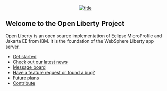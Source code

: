 <p align="center">
  <a href="https://openliberty.io/">
    <img src="https://github.com/OpenLiberty/logos/blob/main/combomark/png/OL_logo_green_on_white.png" alt="title" >
  </a>
</p>

## Welcome to the Open Liberty Project

Open Liberty is an open source implementation of Eclipse MicroProfile and Jakarta EE from IBM. It is the foundation of the WebSphere Liberty app server.

* [Get started](https://openliberty.io/start/)
* [Check out our latest news](https://openliberty.io/blog/)
* [Message board](https://groups.io/g/openliberty/topics)
* [Have a feature request or found a bug?](https://github.com/OpenLiberty/open-liberty/issues/new/choose)
* [Future plans](https://github.com/orgs/OpenLiberty/projects/2)
* [Contribute](https://github.com/OpenLiberty/open-liberty/blob/integration/CONTRIBUTING.md)
